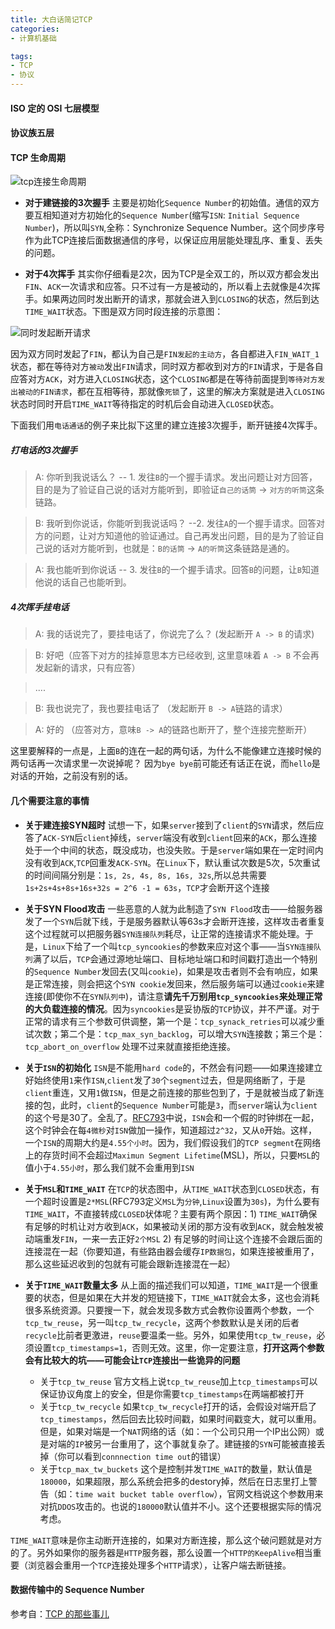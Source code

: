 ```yaml
---
title: 大白话简记TCP
categories:
- 计算机基础

tags: 
- TCP
- 协议
---
```


#### ISO 定的 OSI 七层模型

#### 协议族五层

#### TCP 生命周期
![tcp连接生命周期](http://wx3.sinaimg.cn/mw690/929194b4gy1ffpbganvcij20ob0r40ut.jpg)

* **对于建链接的3次握手** 主要是初始化`Sequence Number`的初始值。通信的双方要互相知道对方初始化的`Sequence Number`(缩写`ISN`: `Initial Sequence Number`)，所以叫`SYN`,全称：Synchronize Sequence Number。这个同步序号作为此TCP连接后面数据通信的序号，以保证应用层能处理乱序、重复、丢失的问题。

* **对于4次挥手** 其实你仔细看是2次，因为TCP是全双工的，所以双方都会发出`FIN`、`ACK`一次请求和应答。只不过有一方是被动的，所以看上去就像是4次挥手。如果两边同时发出断开的请求，那就会进入到`CLOSING`的状态，然后到达`TIME_WAIT`状态。下图是双方同时段连接的示意图：

![同时发起断开请求](http://wx1.sinaimg.cn/mw690/929194b4gy1ffpc8nbexoj20ii0emjs4.jpg)

因为双方同时发起了`FIN`，都认为自己是`FIN发起的主动方`，各自都进入`FIN_WAIT_1`状态，都在等待对方`被动`发出`FIN`请求，同时双方都收到对方的`FIN`请求，于是各自应答对方`ACK`，对方进入`CLOSING`状态，这个`CLOSING`都是在等待前面提到`等待对方发出被动的FIN请求`，都在互相等待，那就像`死锁`了，这里的解决方案就是进入`CLOSING`状态时同时开启`TIME_WAIT`等待指定的时机后会自动进入`CLOSED`状态。

下面我们用`电话通话`的例子来比拟下这里的建立连接3次握手，断开链接4次挥手。

##### 打电话的3次握手
> A: 你听到我说话么？                  -- 1. 发往`B`的一个握手请求。发出问题让对方回答，目的是为了验证自己说的话对方能听到，即验证`自己的话筒` -> `对方的听筒`这条链路。

> B: 我听到你说话，你能听到我说话吗？    --2. 发往`A`的一个握手请求。回答对方的问题，让对方知道他的验证通过。自己再发出问题，目的是为了验证自己说的话对方能听到，也就是：`B的话筒` -> `A的听筒`这条链路是通的。

> A: 我也能听到你说话                  -- 3. 发往`B`的一个握手请求。回答`B`的问题，让`B`知道他说的话自己也能听到。

##### 4次挥手挂电话
> A: 我的话说完了，要挂电话了，你说完了么？ (发起断开 `A -> B` 的请求)

> B: 好吧（应答下对方的挂掉意思本方已经收到, 这里意味着 `A -> B` 不会再发起新的请求，只有应答）

> ....

> B: 我也说完了，我也要挂电话了 （发起断开 `B -> A`链路的请求）

> A: 好的 （应答对方，意味`B -> A`的链路也断开了，整个连接完整断开）

这里要解释的一点是，上面`B`的连在一起的两句话，为什么不能像建立连接时候的两句话再一次请求里一次说掉呢？ 因为`bye bye`前可能还有话正在说，而`hello`是对话的开始，之前没有别的话。
#### 几个需要注意的事情
* **关于建连接SYN超时** 试想一下，如果`server`接到了`client`的`SYN`请求，然后应答了`ACK-SYN`后`client`掉线，`server`端没有收到`client`回来的`ACK`，那么连接处于一个中间的状态，既没成功，也没失败。于是`server`端如果在一定时间内没有收到`ACK`,`TCP`回重发`ACK-SYN`。在`Linux`下，默认重试次数是5次，5次重试的时间间隔分别是：`1s, 2s, 4s, 8s, 16s, 32s`,所以总共需要`1s+2s+4s+8s+16s+32s = 2^6 -1 = 63s`，`TCP`才会断开这个连接

* **关于SYN Flood攻击** 一些恶意的人就为此制造了`SYN Flood`攻击——给服务器发了一个`SYN`后就下线，于是服务器默认等63s才会断开连接，这样攻击者重复这个过程就可以把服务器`SYN连接队列`耗尽，让正常的连接请求不能处理。于是，`Linux`下给了一个叫`tcp_syncookies`的参数来应对这个事——当`SYN连接队列`满了以后，`TCP`会通过源地址端口、目标地址端口和时间戳打造出一个特别的`Sequence Number`发回去(又叫`cookie`)，如果是攻击者则不会有响应，如果是正常连接，则会把这个`SYN cookie`发回来，然后服务端可以通过`cookie`来建连接(即使你不在`SYN队列中`)，请注意**请先千万别用`tcp_syncookies`来处理正常的大负载连接的情况**。因为`syncookies`是妥协版的`TCP`协议，并不严谨。对于正常的请求有三个参数可供调整，第一个是：`tcp_synack_retries`可以减少重试次数；第二个是：`tcp_max_syn_backlog`，可以增大`SYN`连接数；第三个是：`tcp_abort_on_overflow` 处理不过来就直接拒绝连接。

* **关于`ISN`的初始化** `ISN`是不能用`hard code`的，不然会有问题——如果连接建立好始终使用`1`来作`ISN`,`client`发了`30`个`segment`过去，但是网络断了，于是`client`重连，又用`1`做`ISN`，但是之前连接的那些包到了，于是就被当成了新连接的包，此时，`client`的`Sequence Number`可能是`3`，而`server`端认为`client`的这个号是30了。全乱了。[RFC793](http://tools.ietf.org/html/rfc793)中说，`ISN`会和一个假的时钟绑在一起，这个时钟会在每`4微秒`对`ISN`做加一操作，知道超过`2^32`，又从`0`开始。这样，一个`ISN`的周期大约是`4.55个小时`。因为，我们假设我们的`TCP segment`在网络上的存货时间不会超过`Maximun Segment Lifetime`(MSL)，所以，只要`MSL`的值小于`4.55小时`，那么我们就不会重用到`ISN`

* **关于`MSL`和`TIME_WAIT`** 在`TCP`的状态图中，从`TIME_WAIT`状态到`CLOSED`状态，有一个超时设置是`2*MSL`(RFC793定义`MSL`为`分钟`,`Linux`设置为`30s`)，为什么要有`TIME_WAIT`，不直接转成`CLOSED`状体呢？主要有两个原因：1) `TIME_WAIT`确保有足够的时机让对方收到`ACK`，如果被动关闭的那方没有收到`ACK`，就会触发被动端重发`FIN`，一来一去正好`2个MSL`  2) 有足够的时间让这个连接不会跟后面的连接混在一起（你要知道，有些路由器会缓存`IP数据包`，如果连接被重用了，那么这些延迟收到的包就有可能会跟新连接混在一起）

* **关于`TIME_WAIT`数量太多** 从上面的描述我们可以知道，`TIME_WAIT`是一个很重要的状态，但是如果在大并发的短链接下，`TIME_WAIT`就会太多，这也会消耗很多系统资源。只要搜一下，就会发现多数方式会教你设置两个参数，一个`tcp_tw_reuse`，另一叫`tcp_tw_recycle`，这两个参数默认是关闭的后者`recycle`比前者更激进，`reuse`要温柔一些。另外，如果使用`tcp_tw_reuse`，必须设置`tcp_timestamps=1`，否则无效。这里，你一定要注意，**打开这两个参数会有比较大的坑——可能会让`TCP`连接出一些诡异的问题**
    * 关于`tcp_tw_reuse` 官方文档上说`tcp_tw_reuse`加上`tcp_timestamps`可以保证协议角度上的安全，但是你需要`tcp_timestamps`在两端都被打开
    * 关于`tcp_tw_recycle` 如果`tcp_tw_recycle`打开的话，会假设对端开启了`tcp_timestamps`，然后回去比较时间戳，如果时间戳变大，就可以重用。但是，如果对端是一个`NAT`网络的话（如：一个公司只用一个IP出公网）或是对端的`IP`被另一台重用了，这个事就复杂了。建链接的`SYN`可能被直接丢掉（你可以看到`connnection time out`的错误）
    * 关于`tcp_max_tw_buckets` 这个是控制并发`TIME_WAIT`的数量，默认值是`180000`，如果超限，那么系统会把多的destory掉，然后在日志里打上警告（如：`time wait bucket table overflow`），官网文档说这个参数用来对抗`DDOS`攻击的。也说的`180000`默认值并不小。这个还要根据实际的情况考虑。

`TIME_WAIT`意味是你主动断开连接的，如果对方断连接，那么这个破问题就是对方的了。另外如果你的服务器是`HTTP`服务器，那么设置一个`HTTP的KeepAlive`相当重要（浏览器会重用一个`TCP`连接处理多个`HTTP`请求），让客户端去断链接。

#### 数据传输中的 Sequence Number



参考自：[TCP 的那些事儿](http://coolshell.cn/articles/11564.html)